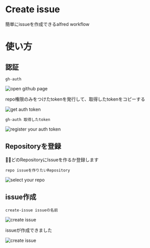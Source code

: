 # Create issue

簡単にissueを作成できるalfred workflow

# 使い方

## 認証
```
gh-auth
```

![open github page]('./images/open_auth.png')

repo権限のみをつけたtokenを発行して、取得したtokenをコピーする

![get auth token]('./images/get_token.png')

```
gh-auth 取得したtoken
```

![register your auth token]('./images/input_access_token.png')

## Repositoryを登録

どのRepositoryにIssueを作るか登録します
```
repo issueを作りたいRepository
```

![select your repo]('./images/select_repo.png')

## issue作成

```
create-issue issueの名前
```

![create issue]('./images/create_issue.png')

issueが作成できました

![create issue]('./images/github_issue.png')
